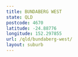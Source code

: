 ```yaml
---
title: BUNDABERG WEST
state: QLD
postcode: 4670
latitude: -24.88776
longitude: 152.297855
url: /qld/bundaberg-west/
layout: suburb
---
```

